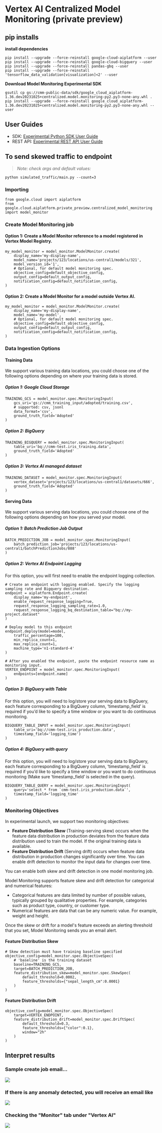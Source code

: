 # Vertex AI Centralized Model Monitoring (private preview)

## pip installs

**install dependencies**
```
pip install --upgrade --force-reinstall google-cloud-aiplatform --user
pip install --upgrade --force-reinstall google-cloud-bigquery --user
pip install --upgrade --force-reinstall pandas-gbq --user
pip install --upgrade --force-reinstall 'tensorflow_data_validation[visualization]<2' --user
```

**Download Model Monitoring Experimental SDK**
```
gsutil cp gs://cmm-public-data/sdk/google_cloud_aiplatform-1.36.dev20231025+centralized.model.monitoring-py2.py3-none-any.whl .
pip install --upgrade --force-reinstall google_cloud_aiplatform-1.36.dev20231025+centralized.model.monitoring-py2.py3-none-any.whl --user
```

## User Guides

* SDK: [Experimental Python SDK User Guide](https://docs.google.com/document/d/1v4WxRXj9EZxqhO6UChWRGBsYLpnCkwwWrM-eb4kaDQ4/edit?resourcekey=0-AH7cd8evs1ghl7L18Eauiw)
* REST API: [Experimental REST API User Guide](https://docs.google.com/document/d/10CR4040fQfDIt87qZr5t_EXkrFKRm_jc9NCOIy8RLes/edit?resourcekey=0-m9El9DRcDEAlGg3ziPZZtA)

## To send skewed traffic to endpoint

> *Note: check args and default values:*

```
python simulated_traffic/main.py --count=3
```

### Importing

```
from google.cloud import aiplatform
from google.cloud.aiplatform.private_preview.centralized_model_monitoring import model_monitor
```

### Create Model Monitoring job

#### Option 1: Create a Model Monitor reference to a model registered in Vertex Model Registry.

```
my_model_monitor = model_monitor.ModelMonitor.create(
    display_name='my-display-name',
    model_name='projects/123/locations/us-central1/models/321',
    model_version_id='1',
    # Optional, for default model monitoring spec.
    objective_config=default_objective_config,
    output_config=default_output_config,
    notification_config=default_notification_config,
)

```

#### Option 2: Create a Model Monitor for a model outside Vertex AI.

```
my_model_monitor = model_monitor.ModelMonitor.create(
    display_name='my-display-name',
    model_name='my-model',
    # Optional, for default model monitoring spec.
    objective_config=default_objective_config,
    output_config=default_output_config,
    notification_config=default_notification_config,
)
```

### Data Ingestion Options

#### Training Data

We support various training data locations, you could choose one of the following options depending on where your training data is stored.

##### Option 1: Google Cloud Storage

```
TRAINING_GCS = model_monitor.spec.MonitoringInput(
    gcs_uri='gs://cmm_training_input/adopted/training.csv',
    # supported: csv, jsonl
    data_format='csv',
    ground_truth_field='Adopted'
)
```

##### Option 2: BigQuery

```
TRAINING_BIGQUERY = model_monitor.spec.MonitoringInput(
    table_uri='bq://cmm-test.iris_training.data',
    ground_truth_field='Adopted'
)
```

##### Option 3: Vertex AI managed dataset

```
TRAINING_DATASET = model_monitor.spec.MonitoringInput(
    vertex_dataset='projects/123/locations/us-central1/datasets/666',
    ground_truth_field='Adopted'
)
```

#### Serving Data

We support various serving data locations, you could choose one of the following options depending on how you served your model.

##### Option 1: Batch Prediction Job Output

```
BATCH_PREDICTION_JOB = model_monitor.spec.MonitoringInput(
    batch_prediction_job='projects/123/locations/us-central1/batchPredictionJobs/888'
)
```

##### Option 2: Vertex AI Endpoint Logging
For this option, you will first need to enable the endpoint logging collection.

```
# Create an endpoint with logging enabled. Specify the logging sampling rate and Bigquery destination.
endpoint = aiplatform.Endpoint.create(
    display_name='my-endpoint',
    enable_request_response_logging=True,
    request_response_logging_sampling_rate=1.0,
    request_response_logging_bq_destination_table="bq://my-project.dataset"
)

# Deploy model to this endpoint
endpoint.deploy(model=model,
    traffic_percentage=100,
    min_replica_count=1,
    max_replica_count=1,
    machine_type='n1-standard-4'
)

# After you enabled the endpoint, paste the endpoint resource name as monitoring input.
VERTEX_ENDPOINT = model_monitor.spec.MonitoringInput(
    endpoints=[endpoint.name]
)
```

##### Option 3: BigQuery with Table
For this option, you will need to log/store your serving data to BigQuery, each feature corresponding to a BigQuery column, ‘timestamp_field’ is required if you’d like to specify a time window or you want to do continuous monitoring.

```
BIGQUERY_TABLE_INPUT = model_monitor.spec.MonitoringInput(
    table_uri='bq://cmm-test.iris_production.data',
    timestamp_field='logging_time')
)
```

##### Option 4: BigQuery with query
For this option, you will need to log/store your serving data to BigQuery, each feature corresponding to a BigQuery column, ‘timestamp_field’ is required if you’d like to specify a time window or you want to do continuous monitoring (Make sure ‘timestamp_field’ is selected in the query).

```
BIGQUERY_TABLE_QUERY = model_monitor.spec.MonitoringInput(
    query='select * from `cmm-test.iris_production.data`',
    timestamp_field='logging_time'
)
```

### Monitoring Objectives

In experimental launch, we support two monitoring objectives:
* **Feature Distribution Skew** (Training-serving skew) occurs when the feature data distribution in production deviates from the feature data distribution used to train the model. If the original training data is available.
* **Feature Distribution Drift** (Serving drift) occurs when feature data distribution in production changes significantly over time. You can enable drift detection to monitor the input data for changes over time.

You can enable both skew and drift detection in one model monitoring job.

Model Monitoring supports feature skew and drift detection for categorical and numerical features:
* Categorical features are data limited by number of possible values, typically grouped by qualitative properties. For example, categories such as product type, country, or customer type.
* Numerical features are data that can be any numeric value. For example, weight and height.

Once the skew or drift for a model's feature exceeds an alerting threshold that you set, Model Monitoring sends you an email alert. 

#### Feature Distribution Skew
```
# Skew detection must have training baseline specified
objective_config=model_monitor.spec.ObjectiveSpec(
    # 'baseline' is the training dataset
    baseline=TRAINING_GCS,
    target=BATCH_PREDICTION_JOB,
    feature_distribution_skew=model_monitor.spec.SkewSpec(
        default_threshold=0.0002,
        feature_thresholds={"sepal_length_cm":0.0001}
    )
)
```

#### Feature Distribution Drift
```
objective_config=model_monitor.spec.ObjectiveSpec(
    target=VERTEX_ENDPOINT,
    feature_distribution_drift=model_monitor.spec.DriftSpec(
        default_threshold=0.3,
        feature_thresholds={"color":0.1},
        window="2h"
    )
)
```

## Interpret results

### Sample create job email...

<img src="https://services.google.com/fh/files/misc/job_create.png">


### If there is any anomaly detected, you will receive an email like

<img src="https://services.google.com/fh/files/misc/alert_email.png" />


### Checking the "Monitor" tab under "Vertex AI"

<img src="https://services.google.com/fh/files/misc/continous_gif.gif" />